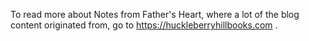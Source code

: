To read more about Notes from Father's Heart, where a lot of the blog content originated from, go to https://huckleberryhillbooks.com .
